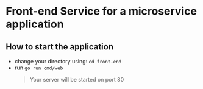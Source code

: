 # Front-end Service for a microservice application

## How to start the application

- change your directory using: `cd front-end`
- run `go run cmd/web`
  > Your server will be started on port 80
